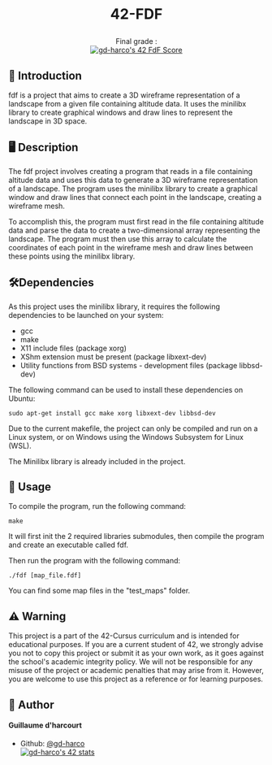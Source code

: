 

# <p align="center">42-FDF</p>

<p align="center">Final grade :<br>
<a href="https://github.com/JaeSeoKim/badge42"><img src="https://badge42.vercel.app/api/v2/cle01db6o00650fmmx6igm6z3/project/2915282" alt="gd-harco's 42 FdF Score" /></a>

## 📑 Introduction
fdf is a project that aims to create a 3D wireframe representation of a landscape from a given file containing altitude data.
It uses the minilibx library to create graphical windows and draw lines to represent the landscape in 3D space.

## 🖥️ Description
The fdf project involves creating a program that reads in a file containing altitude data and uses this data to generate a 3D wireframe representation of a landscape. The program uses the minilibx library to create a graphical window and draw lines that connect each point in the landscape, creating a wireframe mesh.

To accomplish this, the program must first read in the file containing altitude data and parse the data to create a two-dimensional array representing the landscape. The program must then use this array to calculate the coordinates of each point in the wireframe mesh and draw lines between these points using the minilibx library.

## 🛠️Dependencies
As this project uses the minilibx library, it requires the following dependencies to be launched on your system:
- gcc
- make
- X11 include files (package xorg)
- XShm extension must be present (package libxext-dev)
- Utility functions from BSD systems - development files (package libbsd-dev)

The following command can be used to install these dependencies on Ubuntu:
```shell
sudo apt-get install gcc make xorg libxext-dev libbsd-dev
```
Due to the current makefile, the project can only be compiled and run on a Linux system, or on Windows using the Windows Subsystem for Linux (WSL).

The Minilibx library is already included in the project.

## 💽 Usage
To compile the program, run the following command:
```shell
make
```
It will first init the 2 required libraries submodules, then compile the program and create an executable called fdf.

Then run the program with the following command:
```shell
./fdf [map_file.fdf]
```
You can find some map files in the "test_maps" folder.

##  ⚠️ Warning
This project is a part of the 42-Cursus curriculum and is intended for educational purposes. If you are a current student of 42, we strongly advise you not to copy this project or submit it as your own work, as it goes against the school's academic integrity policy. We will not be responsible for any misuse of the project or academic penalties that may arise from it. However, you are welcome to use this project as a reference or for learning purposes.

## 🙇 Author
#### Guillaume d'harcourt
- Github: [@gd-harco](https://github.com/gd-harco)<br>
<a href="https://github.com/JaeSeoKim/badge42"><img src="https://badge42.vercel.app/api/v2/cle01db6o00650fmmx6igm6z3/stats?cursusId=21&coalitionId=305" alt="gd-harco's 42 stats" /></a>
